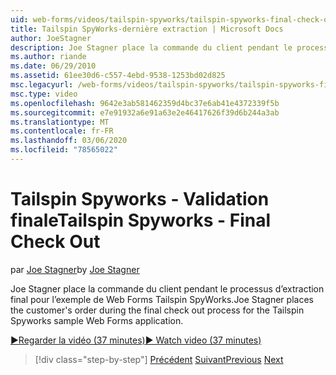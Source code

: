 ```yaml
---
uid: web-forms/videos/tailspin-spyworks/tailspin-spyworks-final-check-out
title: Tailspin SpyWorks-dernière extraction | Microsoft Docs
author: JoeStagner
description: Joe Stagner place la commande du client pendant le processus d’extraction final pour l’exemple de Web Forms Tailspin SpyWorks.
ms.author: riande
ms.date: 06/29/2010
ms.assetid: 61ee30d6-c557-4ebd-9538-1253bd02d825
msc.legacyurl: /web-forms/videos/tailspin-spyworks/tailspin-spyworks-final-check-out
msc.type: video
ms.openlocfilehash: 9642e3ab581462359d4bc37e6ab41e4372339f5b
ms.sourcegitcommit: e7e91932a6e91a63e2e46417626f39d6b244a3ab
ms.translationtype: MT
ms.contentlocale: fr-FR
ms.lasthandoff: 03/06/2020
ms.locfileid: "78565022"
---
```

# <a name="tailspin-spyworks---final-check-out"></a><span data-ttu-id="cd9fb-103">Tailspin Spyworks - Validation finale</span><span class="sxs-lookup"><span data-stu-id="cd9fb-103">Tailspin Spyworks - Final Check Out</span></span>

<span data-ttu-id="cd9fb-104">par [Joe Stagner](https://github.com/JoeStagner)</span><span class="sxs-lookup"><span data-stu-id="cd9fb-104">by [Joe Stagner](https://github.com/JoeStagner)</span></span>

<span data-ttu-id="cd9fb-105">Joe Stagner place la commande du client pendant le processus d’extraction final pour l’exemple de Web Forms Tailspin SpyWorks.</span><span class="sxs-lookup"><span data-stu-id="cd9fb-105">Joe Stagner places the customer's order during the final check out process for the Tailspin Spyworks sample Web Forms application.</span></span>

[<span data-ttu-id="cd9fb-106">&#9654;Regarder la vidéo (37 minutes)</span><span class="sxs-lookup"><span data-stu-id="cd9fb-106">&#9654; Watch video (37 minutes)</span></span>](https://channel9.msdn.com/Blogs/ASP-NET-Site-Videos/tailspin-spyworks-final-check-out)

> [!div class="step-by-step"]
> <span data-ttu-id="cd9fb-107">[Précédent](tailspin-spyworks-migrate-the-shopping-cart.md)
> [Suivant](tailspin-spyworks-adding-user-product-reviews.md)</span><span class="sxs-lookup"><span data-stu-id="cd9fb-107">[Previous](tailspin-spyworks-migrate-the-shopping-cart.md)
[Next](tailspin-spyworks-adding-user-product-reviews.md)</span></span>
